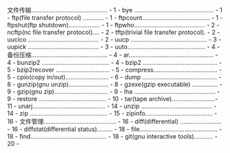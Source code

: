 文件传输............................................ - 1 - 
bye .............................................. - 1 - 
ftp(file transfer protocol) ............ - 1 - 
ftpcount....................................... - 1 - 
ftpshut(ftp shutdown).................. - 1 - 
ftpwho......................................... - 2 - 
ncftp(nc file transfer protocol).... - 2 - 
tftp(trivial file transfer protocol). - 2 - 
uucico ......................................... - 2 - 
uucp ............................................ - 3 - 
uupick ......................................... - 3 - 
uuto............................................. - 4 - 
备份压缩............................................ - 4 - 
ar................................................. - 4 - 
bunzip2 ....................................... - 4 - 
bzip2 ........................................... - 5 - 
bzip2recover ............................... - 5 - 
compress..................................... - 5 - 
cpio(copy in/out)......................... - 6 - 
dump ........................................... - 8 - 
gunzip(gnu unzip)....................... - 8 - 
gzexe(gzip executable) ............... - 9 - 
gzip(gnu zip)............................... - 9 - 
lha ............................................... - 9 - 
restore ....................................... - 10 - 
tar(tape archive).........................- 11 - 
unarj.......................................... - 14 - 
unzip ......................................... - 14 - 
zip ............................................. - 15 - 
zipinfo....................................... - 16 - 
文件管理.......................................... - 16 - 
diff(differential) ........................ - 16 - 
diffstat(differential status)......... - 18 - 
file............................................. - 18 - 
find............................................ - 18 - 
git(gnu interactive tools)........... - 20 -
